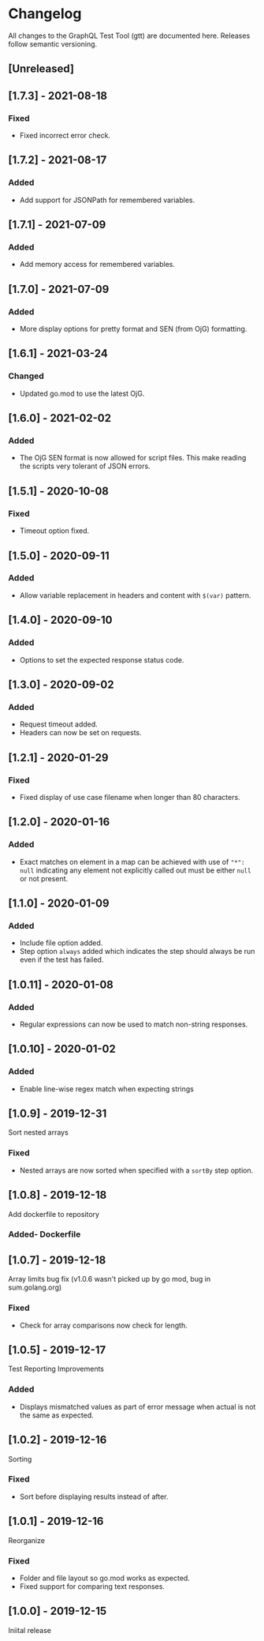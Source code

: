 # Changelog

All changes to the GraphQL Test Tool (gtt) are documented here. Releases follow semantic versioning.

## [Unreleased]

## [1.7.3] - 2021-08-18
### Fixed
- Fixed incorrect error check.

## [1.7.2] - 2021-08-17
### Added
- Add support for JSONPath for remembered variables.

## [1.7.1] - 2021-07-09
### Added
- Add memory access for remembered variables.

## [1.7.0] - 2021-07-09
### Added
- More display options for pretty format and SEN (from OjG) formatting.

## [1.6.1] - 2021-03-24
### Changed
- Updated go.mod to use the latest OjG.

## [1.6.0] - 2021-02-02
### Added
- The OjG SEN format is now allowed for script files. This make
  reading the scripts very tolerant of JSON errors.

## [1.5.1] - 2020-10-08
### Fixed
- Timeout option fixed.

## [1.5.0] - 2020-09-11
### Added
- Allow variable replacement in headers and content with `$(var)` pattern.

## [1.4.0] - 2020-09-10
### Added
- Options to set the expected response status code.

## [1.3.0] - 2020-09-02
### Added
- Request timeout added.
- Headers can now be set on requests.

## [1.2.1] - 2020-01-29
### Fixed
- Fixed display of use case filename when longer than 80 characters.

## [1.2.0] - 2020-01-16
### Added
- Exact matches on element in a map can be achieved with use of `"*": null` indicating
  any element not explicitly called out must be either `null` or not present.

## [1.1.0] - 2020-01-09
### Added
- Include file option added.
- Step option `always` added which indicates the step should always be run even if the test has failed.

## [1.0.11] - 2020-01-08
### Added
- Regular expressions can now be used to match non-string responses.

## [1.0.10] - 2020-01-02
### Added
- Enable line-wise regex match when expecting strings

## [1.0.9] - 2019-12-31

Sort nested arrays
### Fixed
- Nested arrays are now sorted when specified with a `sortBy` step option.

## [1.0.8] - 2019-12-18
Add dockerfile to repository
### Added- Dockerfile

## [1.0.7] - 2019-12-18
Array limits bug fix (v1.0.6 wasn't picked up by go mod, bug in sum.golang.org)
### Fixed
- Check for array comparisons now check for length.

## [1.0.5] - 2019-12-17
Test Reporting Improvements
### Added
- Displays mismatched values as part of error message when actual is not the same as expected.

## [1.0.2] - 2019-12-16
Sorting
### Fixed
- Sort before displaying results instead of after.

## [1.0.1] - 2019-12-16
Reorganize
### Fixed
- Folder and file layout so go.mod works as expected.
- Fixed support for comparing text responses.

## [1.0.0] - 2019-12-15

Iniital release
